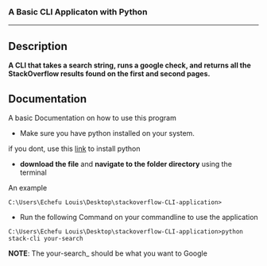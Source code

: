### A Basic CLI Applicaton with Python
--------------------------------------------
## Description 
**A CLI that takes a search string, runs a google check, and returns all the StackOverflow results found on the first and second pages.**

## Documentation
A basic Documentation on how to use this program

- Make sure you have python installed on your system. 

if you dont, use this [link](https://www.python.org/downloads/) to install python

- **download the file** and **navigate to the folder directory** using the terminal

An example

`C:\Users\Echefu Louis\Desktop\stackoverflow-CLI-application>`

- Run the following Command on your commandline to use the application

`C:\Users\Echefu Louis\Desktop\stackoverflow-CLI-application>python stack-cli your-search`

**NOTE**: The your-search_ should be what you want to Google
